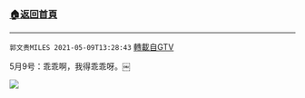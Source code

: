 ﻿###  [:house:返回首頁](https://github.com/ourhimalayas/txt)
---

`郭文贵MILES 2021-05-09T13:28:43` [轉載自GTV](https://gtv.org/web/#/UserInfo/5e596957357cc612d35a8044)

5月9号：乖乖啊，我得乖乖呀。￼

[![](https://filegroup.gtv.org/cdn-cgi/image/width=600/https://filegroup.gtv.org/group7/web/20210509/13/28/0/75f9fd9508ddd4797d05384de430b642.jpg)](https://filegroup.gtv.org/group7/web/20210509/13/28/0/061b45cf179fd36d03ea5e65ebb13259.mp4)